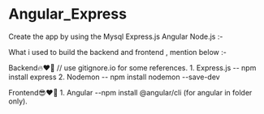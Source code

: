 # Angular_Express
Create the app by using the Mysql Express.js Angular Node.js :-

What i used to build the backend and frontend , mention below :-

Backend🔥❤️‍🔥
    // use gitignore.io for some references.
    1. Express.js -- npm install express
    2. Nodemon -- npm install nodemon --save-dev
    
Frontend😎❤️‍🔥
    1. Angular --npm install @angular/cli (for angular in folder only).
    
